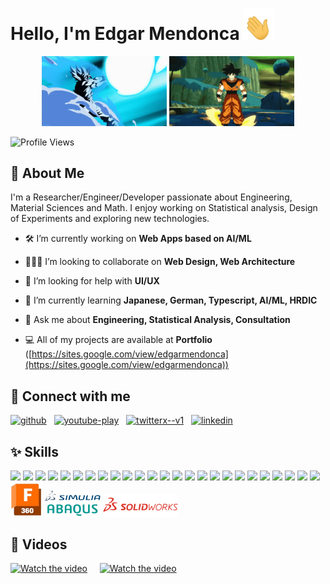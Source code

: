 # Hello, I'm Edgar Mendonca <span class="wave"><img width=50 height=50 src="https://raw.githubusercontent.com/Edgar-Mendonca/Edgar-Mendonca/main/images/hand-gif.gif"></span>

<p align="center">
    <img width="200" height="auto" src="https://raw.githubusercontent.com/Edgar-Mendonca/Edgar-Mendonca/main/images/DBZ-Goku.gif" alt="DBZ Goku">
    <img width="200" height="auto" src="https://raw.githubusercontent.com/Edgar-Mendonca/Edgar-Mendonca/main/images/DBZ-Goku2.gif" alt="DBZ Goku">

</p>

![Profile Views](https://komarev.com/ghpvc/?username=Edgar-Mendonca&color=green)

## 📝 About Me
I'm a Researcher/Engineer/Developer passionate about Engineering, Material Sciences and Math. I enjoy working on Statistical analysis, Design of Experiments and exploring new technologies.

- 🛠️ I’m currently working on **Web Apps based on AI/ML**

- 🧑‍🤝‍🧑 I’m looking to collaborate on **Web Design, Web Architecture**

- 💁 I’m looking for help with **UI/UX**

- 📒 I’m currently learning **Japanese, German, Typescript, AI/ML, HRDIC**

- 💬 Ask me about **Engineering, Statistical Analysis, Consultation**

- 💻 All of my projects are available at **Portfolio** ([https://sites.google.com/view/edgarmendonca](https://sites.google.com/view/edgarmendonca))

## 🔗 Connect with me
<a href="https://github.com/Edgar-Mendonca" target="_blank"><img width="48" height="48" src="https://img.icons8.com/material-outlined/48/github.png" alt="github"/></a>&nbsp;&nbsp;&nbsp;<a href="https://www.youtube.com/@edgarmendonca" target="_blank"><img width="48" height="48" src="https://img.icons8.com/color/48/youtube-play.png" alt="youtube-play"/></a>&nbsp;&nbsp;&nbsp;<a href="https://twitter.com/@EdgarMendonca7" target="_blank"><img width="50" height="50" src="https://img.icons8.com/ios-filled/50/twitterx--v1.png" alt="twitterx--v1"/></a>&nbsp;&nbsp;&nbsp;<a href="https://linkedin.com/edgar-mendonca" target="_blank"><img width="48" height="48" src="https://img.icons8.com/color/48/linkedin.png" alt="linkedin"/></a>&nbsp;&nbsp;&nbsp;

## ✨ Skills
<style>
    .icons {
        width: 50px; 
        height: auto; 
    }
</style>

<img src="https://cdn.jsdelivr.net/gh/devicons/devicon@latest/icons/html5/html5-original.svg" class="icons"/>
<img src="https://cdn.jsdelivr.net/gh/devicons/devicon@latest/icons/css3/css3-original.svg" class="icons" />
<img src="https://cdn.jsdelivr.net/gh/devicons/devicon@latest/icons/javascript/javascript-original.svg" class="icons" />
<img src="https://cdn.jsdelivr.net/gh/devicons/devicon@latest/icons/bootstrap/bootstrap-original.svg" class="icons" />
<img src="https://cdn.jsdelivr.net/gh/devicons/devicon@latest/icons/tailwindcss/tailwindcss-original.svg" class="icons" />
<img src="https://cdn.jsdelivr.net/gh/devicons/devicon@latest/icons/github/github-original.svg" class="icons" />
<img src="https://cdn.jsdelivr.net/gh/devicons/devicon@latest/icons/php/php-original.svg" class="icons" />
<img src="https://cdn.jsdelivr.net/gh/devicons/devicon@latest/icons/c/c-original.svg" class="icons" />
<img src="https://cdn.jsdelivr.net/gh/devicons/devicon@latest/icons/cplusplus/cplusplus-original.svg" class="icons" />
<img src="https://cdn.jsdelivr.net/gh/devicons/devicon@latest/icons/python/python-original.svg" class="icons" />
<img src="https://cdn.jsdelivr.net/gh/devicons/devicon@latest/icons/flask/flask-original-wordmark.svg" class="icons" />
<img src="https://cdn.jsdelivr.net/gh/devicons/devicon@latest/icons/nodejs/nodejs-original-wordmark.svg" class="icons" />
<img src="https://cdn.jsdelivr.net/gh/devicons/devicon@latest/icons/googlecloud/googlecloud-original.svg" class="icons" />
<img src="https://cdn.jsdelivr.net/gh/devicons/devicon@latest/icons/flutter/flutter-original.svg" class="icons" />
<img src="https://cdn.jsdelivr.net/gh/devicons/devicon@latest/icons/firebase/firebase-original.svg" class="icons" />
<img src="https://cdn.jsdelivr.net/gh/devicons/devicon@latest/icons/sqlite/sqlite-original.svg" class="icons" />
<img src="https://cdn.jsdelivr.net/gh/devicons/devicon@latest/icons/mysql/mysql-original-wordmark.svg" class="icons" />
<img src="https://cdn.jsdelivr.net/gh/devicons/devicon@latest/icons/tensorflow/tensorflow-original.svg" class="icons" />
<img src="https://cdn.jsdelivr.net/gh/devicons/devicon@latest/icons/scikitlearn/scikitlearn-original.svg" class="icons" />
<img src="https://cdn.jsdelivr.net/gh/devicons/devicon@latest/icons/pandas/pandas-original.svg" class="icons" />
<img src="https://cdn.jsdelivr.net/gh/devicons/devicon@latest/icons/matplotlib/matplotlib-original.svg" class="icons" />
<img src="https://cdn.jsdelivr.net/gh/devicons/devicon@latest/icons/numpy/numpy-original.svg" class="icons" />
<img src="https://cdn.jsdelivr.net/gh/devicons/devicon@latest/icons/matlab/matlab-original.svg" class="icons" />
<img src="https://cdn.jsdelivr.net/gh/devicons/devicon@latest/icons/arduino/arduino-original-wordmark.svg" class="icons" />
<img src="https://cdn.jsdelivr.net/gh/devicons/devicon@latest/icons/embeddedc/embeddedc-original-wordmark.svg" class="icons" />
<img src="https://raw.githubusercontent.com/Edgar-Mendonca/Edgar-Mendonca/main/images/fusion.png" class="icons" />
<img src="https://raw.githubusercontent.com/Edgar-Mendonca/Edgar-Mendonca/main/images/Abaqus.png" width="90px" height=auto  />
<img src="https://raw.githubusercontent.com/Edgar-Mendonca/Edgar-Mendonca/567f47c1a74089194e2c01d0cb4b2e9152a18879/images/Solidworks.svg" width="120px" height=auto  />

## 🎥 Videos
[![Watch the video](https://img.youtube.com/vi/0fWdUWLbv9A/hqdefault.jpg)](https://www.youtube.com/watch?v=0fWdUWLbv9A) &nbsp;&nbsp;&nbsp; [![Watch the video](https://img.youtube.com/vi/ZjK046jKi30/hqdefault.jpg)](https://www.youtube.com/watch?v=ZjK046jKi30)


